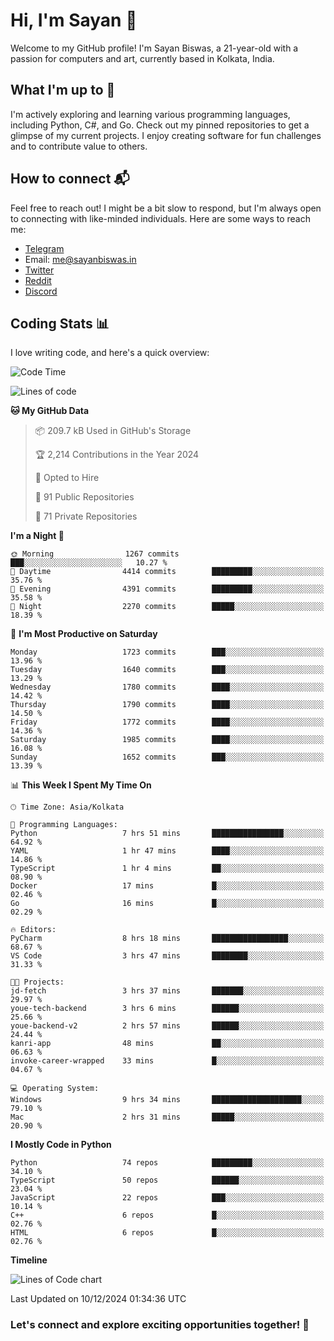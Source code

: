 # Hi, I'm Sayan 👋

Welcome to my GitHub profile! I'm Sayan Biswas, a 21-year-old with a passion for computers and art, currently based in Kolkata, India.

## What I'm up to 🚀

I'm actively exploring and learning various programming languages, including Python, C#, and Go. Check out my pinned repositories to get a glimpse of my current projects. I enjoy creating software for fun challenges and to contribute value to others.

## How to connect 📬

Feel free to reach out! I might be a bit slow to respond, but I'm always open to connecting with like-minded individuals. Here are some ways to reach me:

- [Telegram](https://t.me/dank_as_fuck)
- Email: [me@sayanbiswas.in](mailto:me@sayanbiswas.in)
- [Twitter](https://twitter.com/TheDankDel)
- [Reddit](https://www.reddit.com/user/dank_as_fuck_/)
- [Discord](https://discordapp.com/users/506536929152466945)

## Coding Stats 📊

I love writing code, and here's a quick overview:

<!--START_SECTION:waka-->
![Code Time](http://img.shields.io/badge/Code%20Time-1%2C977%20hrs%2036%20mins-blue)

![Lines of code](https://img.shields.io/badge/From%20Hello%20World%20I%27ve%20Written-6.3%20million%20lines%20of%20code-blue)

**🐱 My GitHub Data** 

> 📦 209.7 kB Used in GitHub's Storage 
 > 
> 🏆 2,214 Contributions in the Year 2024
 > 
> 💼 Opted to Hire
 > 
> 📜 91 Public Repositories 
 > 
> 🔑 71 Private Repositories 
 > 
**I'm a Night 🦉** 

```text
🌞 Morning                1267 commits        ███░░░░░░░░░░░░░░░░░░░░░░   10.27 % 
🌆 Daytime                4414 commits        █████████░░░░░░░░░░░░░░░░   35.76 % 
🌃 Evening                4391 commits        █████████░░░░░░░░░░░░░░░░   35.58 % 
🌙 Night                  2270 commits        █████░░░░░░░░░░░░░░░░░░░░   18.39 % 
```
📅 **I'm Most Productive on Saturday** 

```text
Monday                   1723 commits        ███░░░░░░░░░░░░░░░░░░░░░░   13.96 % 
Tuesday                  1640 commits        ███░░░░░░░░░░░░░░░░░░░░░░   13.29 % 
Wednesday                1780 commits        ████░░░░░░░░░░░░░░░░░░░░░   14.42 % 
Thursday                 1790 commits        ████░░░░░░░░░░░░░░░░░░░░░   14.50 % 
Friday                   1772 commits        ████░░░░░░░░░░░░░░░░░░░░░   14.36 % 
Saturday                 1985 commits        ████░░░░░░░░░░░░░░░░░░░░░   16.08 % 
Sunday                   1652 commits        ███░░░░░░░░░░░░░░░░░░░░░░   13.39 % 
```


📊 **This Week I Spent My Time On** 

```text
🕑︎ Time Zone: Asia/Kolkata

💬 Programming Languages: 
Python                   7 hrs 51 mins       ████████████████░░░░░░░░░   64.92 % 
YAML                     1 hr 47 mins        ████░░░░░░░░░░░░░░░░░░░░░   14.86 % 
TypeScript               1 hr 4 mins         ██░░░░░░░░░░░░░░░░░░░░░░░   08.90 % 
Docker                   17 mins             █░░░░░░░░░░░░░░░░░░░░░░░░   02.46 % 
Go                       16 mins             █░░░░░░░░░░░░░░░░░░░░░░░░   02.29 % 

🔥 Editors: 
PyCharm                  8 hrs 18 mins       █████████████████░░░░░░░░   68.67 % 
VS Code                  3 hrs 47 mins       ████████░░░░░░░░░░░░░░░░░   31.33 % 

🐱‍💻 Projects: 
jd-fetch                 3 hrs 37 mins       ███████░░░░░░░░░░░░░░░░░░   29.97 % 
youe-tech-backend        3 hrs 6 mins        ██████░░░░░░░░░░░░░░░░░░░   25.66 % 
youe-backend-v2          2 hrs 57 mins       ██████░░░░░░░░░░░░░░░░░░░   24.44 % 
kanri-app                48 mins             ██░░░░░░░░░░░░░░░░░░░░░░░   06.63 % 
invoke-career-wrapped    33 mins             █░░░░░░░░░░░░░░░░░░░░░░░░   04.67 % 

💻 Operating System: 
Windows                  9 hrs 34 mins       ████████████████████░░░░░   79.10 % 
Mac                      2 hrs 31 mins       █████░░░░░░░░░░░░░░░░░░░░   20.90 % 
```

**I Mostly Code in Python** 

```text
Python                   74 repos            █████████░░░░░░░░░░░░░░░░   34.10 % 
TypeScript               50 repos            ██████░░░░░░░░░░░░░░░░░░░   23.04 % 
JavaScript               22 repos            ███░░░░░░░░░░░░░░░░░░░░░░   10.14 % 
C++                      6 repos             █░░░░░░░░░░░░░░░░░░░░░░░░   02.76 % 
HTML                     6 repos             █░░░░░░░░░░░░░░░░░░░░░░░░   02.76 % 
```



**Timeline**

![Lines of Code chart](https://raw.githubusercontent.com/Dank-del/Dank-del/main/assets/bar_graph.png)


 Last Updated on 10/12/2024 01:34:36 UTC
<!--END_SECTION:waka-->

### Let's connect and explore exciting opportunities together! 🚀
